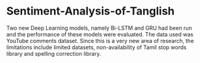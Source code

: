# Sentiment-Analysis-of-Tanglish
Two new Deep Learning models, namely Bi-LSTM and GRU had been run and the performance of these models were evaluated. The data used was YouTube comments dataset. Since this is a very new area of research, the limitations include limited datasets, non-availability of Tamil stop words library and spelling correction library.
